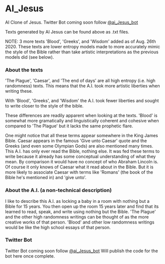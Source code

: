 # AI_Jesus
AI Clone of Jesus. Twitter Bot coming soon follow [@ai_Jesus_bot](https://twitter.com/ai_Jesus_bot)

Texts generated by AI Jesus can be found above as .txt files. 

NOTE: 3 more texts 'Blood', 'Greeks', and 'Wisdom' added as of Aug. 26th 2020. These texts are lower entropy models made to more accurately mimic the style of the Bible rather than take artistic interpretations as the previous models did (see below). 


### About the texts
'The Plague', 'Caesar', and 'The end of days' are all high entropy (i.e. high randomness) texts. This means that the A.I. took more artistic liberties when writing these.

With 'Blood', 'Greeks', and 'Wisdom' the A.I. took fewer liberties and sought to write closer to the style of the bible. 

These differences are readily apparent when looking at the texts. 'Blood' is somewhat more gramatically and linguistically  coherent and cohesive when compared to 'The Plague' but it lacks the same prophetic flare. 

One might notice that all these terms appear somewhere in the King James Bible. Caesar appears in the famous 'Give unto Caesar' quote and the Greeks (and even some Olympian Gods) are also mentioned many times. This A.I. has only ever read the Bible, nothing else. It was fed these terms to write because it already has some conceptual understanding of what they mean. By comparison it would have no concept of who Abraham Lincoln is. Of course it only knows of Caesar what it read about in the Bible. But it is more likely to associate Caesar with terms like 'Romans' (the book of the Bible he's mentioned in) and 'give unto'.


### About the A.I. (a non-technical description)
I like to describe this A.I. as locking a baby in a room with nothing but a Bible for 15 years. You then open up the room 15 years later and find that its learned to read, speak,  and write using nothing but the Bible. 'The Plague' and the other high randomness writings can be thought of as the more creative works of that person. 'Blood' and other low randomness writings would be like the high school essays of that person.


### Twitter Bot 
Twitter Bot coming soon follow [@ai_Jesus_bot](https://twitter.com/ai_Jesus_bot)
Will publish the code for the bot here once complete. 
